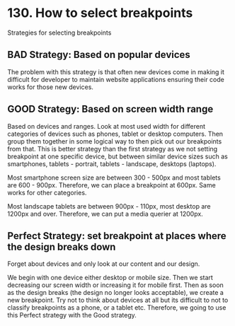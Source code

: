 # 130. How to select breakpoints

Strategies for selecting breakpoints

## BAD Strategy: Based on popular devices

The problem with this strategy is that often new devices come in making it difficult for developer to maintain website applications ensuring their code works for those new devices.

## GOOD Strategy: Based on screen width range

Based on devices and ranges. Look at most used width for different categories of devices such as phones, tablet or desktop computers. Then group them together in some logical way to then pick out our breakpoints from that. This is better strategy than the first strategy as we not setting breakpoint at one specific device, but between similar device sizes such as smartphones, tablets - portrait, tablets - landscape, desktops (laptops).

Most smartphone screen size are between 300 - 500px and most tablets are 600 - 900px. Therefore, we can place a breakpoint at 600px. Same works for other categories.

Most landscape tablets are between 900px - 110px, most desktop are 1200px and over. Therefore, we can put a media querier at 1200px.

## Perfect Strategy: set breakpoint at places where the design breaks down

Forget about devices and only look at our content and our design.

We begin with one device either desktop or mobile size. Then we start decreasing our screen width or increasing it for mobile first. Then as soon as the design breaks (the design no longer looks acceptable), we create a new breakpoint. Try not to think about devices at all but its difficult to not to classify breakpoints as a phone, or a tablet etc. Therefore, we going to use this Perfect strategy with the Good strategy.
